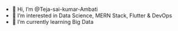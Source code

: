 - 👋 Hi, I’m @Teja-sai-kumar-Ambati
- 👀 I’m interested in Data Science, MERN Stack, Flutter & DevOps
- 🌱 I’m currently learning Big Data

<!---
TejaAmbati-02/TejaAmbati-02 is a ✨ special ✨ repository because its `README.md` (this file) appears on your GitHub profile.
You can click the Preview link to take a look at your changes.
--->
